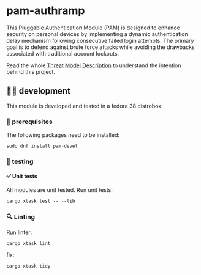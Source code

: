 # pam-authramp
This Pluggable Authentication Module (PAM) is designed to enhance security on personal devices by implementing a dynamic authentication delay mechanism following consecutive failed login attempts. The primary goal is to defend against brute force attacks while avoiding the drawbacks associated with traditional account lockouts.

Read the whole [Threat Model Description](THREAT_MODEL.md) to understand the intention behind this project.

## 🧑‍💻 development
This module is developed and tested in a fedora 38 distrobox.
### 🔨 prerequisites
The following packages need to be installed:
```console
sudo dnf install pam-devel
```
### 🧪 testing
#### ✅ Unit tests
All modules are unit tested. Run unit tests:
```console
cargo xtask test -- --lib
```
### 🔍 Linting

Run linter:
```console
cargo xtask lint
```
fix:
```console
cargo xtask tidy
```